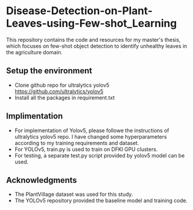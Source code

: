 # Disease-Detection-on-Plant-Leaves-using-Few-shot_Learning


This repository contains the code and resources for my master's thesis, which focuses on few-shot object detection to identify unhealthy leaves in the agriculture domain.

## Setup the environment


- Clone github repo for ultralytics yolov5 https://github.com/ultralytics/yolov5
- Install all the packages in requirement.txt
 
 
## Implimentation

- For implementation of Yolov5, please followe the instructions of ultralytics yolov5 repo. I have changed some hyperparameters according to      my training requirements and dataset. 
- For YOLOv5, train.py is used to train on DFKI GPU clusters. 
- For testing, a separate test.py script provided by yolov5 model can be used.





## Acknowledgments

- The PlantVillage dataset was used for this study.
- The YOLOv5 repository provided the baseline model and training code.
















